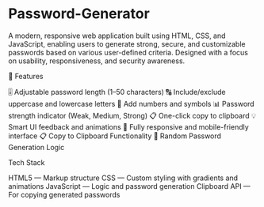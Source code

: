 # Password-Generator
A modern, responsive web application built using HTML, CSS, and JavaScript,
enabling users to generate strong, secure, and customizable passwords based on 
various user-defined criteria. Designed with a focus on usability, responsiveness,
and security awareness.

🚀 Features

🎚️ Adjustable password length (1–50 characters)
🔠 Include/exclude uppercase and lowercase letters
🔢 Add numbers and symbols
📊 Password strength indicator (Weak, Medium, Strong)
📋 One-click copy to clipboard
💡 Smart UI feedback and animations
📱 Fully responsive and mobile-friendly interface
📋 Copy to Clipboard Functionality
🧠 Random Password Generation Logic

Tech Stack

HTML5 — Markup structure
CSS — Custom styling with gradients and animations
JavaScript — Logic and password generation
Clipboard API — For copying generated passwords
